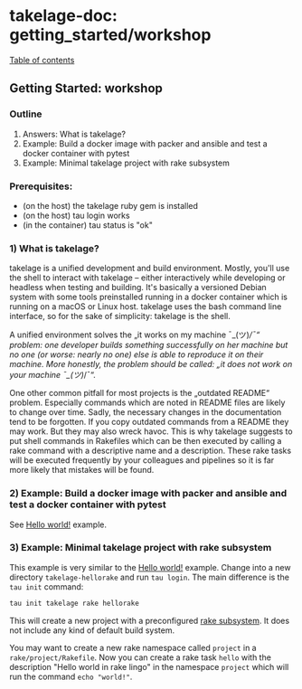 # takelage-doc: getting_started/workshop

[Table of contents](../../README.md)

## Getting Started: workshop

### Outline
1) Answers: What is takelage?
2) Example: Build a docker image with packer and ansible and test a docker container with pytest
3) Example: Minimal takelage project with rake subsystem

### Prerequisites:
- (on the host) the takelage ruby gem is installed
- (on the host) tau login works
- (in the container) tau status is "ok"

### 1) What is takelage?

takelage is a unified development and build environment. Mostly, you'll use the shell to interact with takelage – either interactively while developing or headless when testing and building. It's basically a versioned Debian system with some tools preinstalled running in a docker container which is running on a macOS or Linux host. takelage uses the bash command line interface, so for the sake of simplicity: takelage is the shell.

A unified environment solves the „it works on my machine ¯\_(ツ)_/¯“ problem: one developer builds something successfully on her machine but no one (or worse: nearly no one) else is able to reproduce it on their machine. More honestly, the problem should be called: „it does not work on your machine ¯\_(ツ)_/¯“.

One other common pitfall for most projects is the „outdated README“ problem. Especially commands which are noted in README files are likely to change over time. Sadly, the necessary changes in the documentation tend to be forgotten. If you copy outdated commands from a README they may work. But they may also wreck havoc. This is why takelage suggests to put shell commands in Rakefiles which can be then executed by calling a rake command with a descriptive name and a description. These rake tasks will be executed frequently by your colleagues and pipelines so it is far more likely that mistakes will be found.

### 2) Example: Build a docker image with packer and ansible and test a docker container with pytest

See [Hello world!](helloworld.md) example.

### 3) Example: Minimal takelage project with rake subsystem

This example is very similar to the [Hello world!](helloworld.md) example. Change into a new directory `takelage-hellorake` and run `tau login`. The main difference is the `tau init` command: 

```bash
tau init takelage rake hellorake
```

This will create a new project with a preconfigured [rake subsystem](../tools/rake.md).
It does not include any kind of default build system.

You may want to create a new rake namespace called `project` in a `rake/project/Rakefile`.
Now you can create a rake task `hello` with the description "Hello world in rake lingo" in the namespace `project` which will run the command `echo "world!"`.




